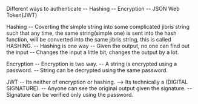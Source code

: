 Different ways to authenticate
 -- Hashing
 -- Encryption
 -- JSON Web Token(JWT)

Hashing 
 -- Coverting the simple string into some complicated jibris string such that any time, the same string(simple one) is sent into the hash function, will be converted into the same jibris string, this is called HASHING.
 -- Hashing is one way
 -- Given the output, no one can find out the input
 -- Changes the input a little bit, changes the output by a lot.

Encryption
 -- Encryption is two way.
 -- A string is encrypted using a password.
 -- String can be decrypted using the same password.

JWT
 -- Its neither of encryption or hashing.
   --> Its technically a (DIGITAL SIGNATURE).
 -- Anyone can see the original output given the signature.
 -- Signature can be verified only using the password.